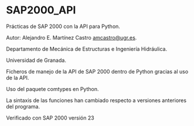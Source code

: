 # SAP2000_API
Prácticas de SAP 2000 con la API para Python.

Autor: Alejandro E. Martínez Castro amcastro@ugr.es. 

Departamento de Mecánica de Estructuras e Ingeniería Hidráulica. 

Universidad de Granada. 



Ficheros de manejo de la API de SAP 2000 dentro de Python gracias al uso de la API. 

Uso del paquete comtypes en Python. 

La sintaxis de las funciones han cambiado respecto a versiones anteriores del programa.

Verificado con SAP 2000 versión 23
